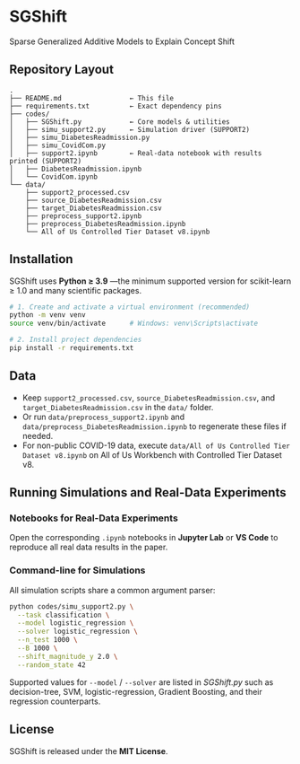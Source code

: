 # SGShift

Sparse Generalized Additive Models to Explain Concept Shift

## Repository Layout

```text
.
├── README.md                 ← This file
├── requirements.txt          ← Exact dependency pins
├── codes/
│   ├── SGShift.py            ← Core models & utilities
│   ├── simu_support2.py      ← Simulation driver (SUPPORT2)
│   ├── simu_DiabetesReadmission.py
│   ├── simu_CovidCom.py
│   ├── support2.ipynb        ← Real-data notebook with results printed (SUPPORT2)
│   ├── DiabetesReadmission.ipynb
│   └── CovidCom.ipynb
└── data/
    ├── support2_processed.csv
    ├── source_DiabetesReadmission.csv
    ├── target_DiabetesReadmission.csv
    ├── preprocess_support2.ipynb
    ├── preprocess_DiabetesReadmission.ipynb
    └── All of Us Controlled Tier Dataset v8.ipynb
```

## Installation

SGShift uses **Python ≥ 3.9** —the minimum supported version for scikit-learn ≥ 1.0 and many scientific packages.

```bash
# 1. Create and activate a virtual environment (recommended)
python -m venv venv
source venv/bin/activate      # Windows: venv\Scripts\activate

# 2. Install project dependencies
pip install -r requirements.txt
```

## Data

* Keep `support2_processed.csv`, `source_DiabetesReadmission.csv`, and `target_DiabetesReadmission.csv` in the `data/` folder.
* Or run `data/preprocess_support2.ipynb` and `data/preprocess_DiabetesReadmission.ipynb` to regenerate these files if needed.
* For non-public COVID-19 data, execute `data/All of Us Controlled Tier Dataset v8.ipynb` on All of Us Workbench with Controlled Tier Dataset v8.

## Running Simulations and Real-Data Experiments

### Notebooks for Real-Data Experiments

Open the corresponding `.ipynb` notebooks in **Jupyter Lab** or **VS Code** to reproduce all real data results in the paper.

### Command-line for Simulations

All simulation scripts share a common argument parser:

```bash
python codes/simu_support2.py \
  --task classification \
  --model logistic_regression \
  --solver logistic_regression \
  --n_test 1000 \
  --B 1000 \
  --shift_magnitude_y 2.0 \
  --random_state 42
```

Supported values for `--model` / `--solver` are listed in *SGShift.py* such as decision-tree, SVM, logistic-regression, Gradient Boosting, and their regression counterparts.

## License

SGShift is released under the **MIT License**.